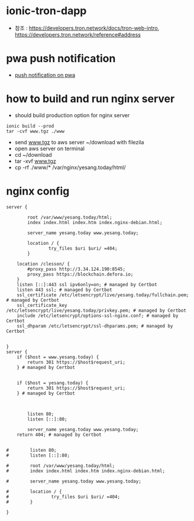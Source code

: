 # ionic-tron-dapp
* 참조 : https://developers.tron.network/docs/tron-web-intro, https://developers.tron.network/reference#address

# pwa push notification
* [push notification on pwa](https://medium.com/@AnkitMaheshwariIn/adding-push-notifications-to-progressive-web-app-pwa-with-ionic-4-and-firebase-hosting-e31784427f34)
# how to build and run nginx server
* should build production option for nginx server

```
ionic build --prod
tar -cvf www.tgz ./www
```
* send www.tgz to aws server ~/download with filezila
* open aws server on terminal
* cd ~/download
* tar -xvf www.tgz
* cp -rf ./www/* /var/nginx/yesang.today/html/

# nginx config

```
server {

        root /var/www/yesang.today/html;
        index index.html index.htm index.nginx-debian.html;

        server_name yesang.today www.yesang.today;

        location / {
                try_files $uri $uri/ =404;
        }

	location /clesson/ {
		#proxy_pass http://3.34.124.190:8545;
        proxy_pass https://blockchain.defora.io;
	}
    listen [::]:443 ssl ipv6only=on; # managed by Certbot
    listen 443 ssl; # managed by Certbot
    ssl_certificate /etc/letsencrypt/live/yesang.today/fullchain.pem; # managed by Certbot
    ssl_certificate_key /etc/letsencrypt/live/yesang.today/privkey.pem; # managed by Certbot
    include /etc/letsencrypt/options-ssl-nginx.conf; # managed by Certbot
    ssl_dhparam /etc/letsencrypt/ssl-dhparams.pem; # managed by Certbot


}
server {
    if ($host = www.yesang.today) {
        return 301 https://$host$request_uri;
    } # managed by Certbot


    if ($host = yesang.today) {
        return 301 https://$host$request_uri;
    } # managed by Certbot



        listen 80;
        listen [::]:80;

        server_name yesang.today www.yesang.today;
    return 404; # managed by Certbot


#        listen 80;
#        listen [::]:80;

#        root /var/www/yesang.today/html;
#        index index.html index.htm index.nginx-debian.html;

#        server_name yesang.today www.yesang.today;

#        location / {
#                try_files $uri $uri/ =404;
#        }

}
```